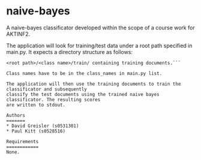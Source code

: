 naive-bayes
===========
A naive-bayes classificator developed within the scope of a course work for AKTINF2.

The application will look for training/test data under a root path specified in main.py. It expects 
a directory structure as follows:
    
```<root path>/<class name>/test/ containing test documents.
<root path>/<class name>/train/ containing training documents.```
    
Class names have to be in the class_names in main.py list.
    
The application will then use the training documents to train the classificator and subsequently
classify the test documents using the trained naive bayes classificator. The resulting scores
are written to stdout.

Authors
=======
* David Greisler (s0531301)
* Paul Kitt (s0528516)

Requirements
============
None.
